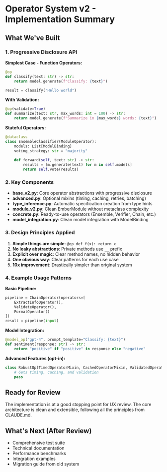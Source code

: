 # Operator System v2 - Implementation Summary

## What We've Built

### 1. Progressive Disclosure API

**Simplest Case - Function Operators:**
```python
@op
def classify(text: str) -> str:
    return model.generate(f"Classify: {text}")

result = classify("Hello world")
```

**With Validation:**
```python
@op(validate=True)
def summarize(text: str, max_words: int = 100) -> str:
    return model.generate(f"Summarize in {max_words} words: {text}")
```

**Stateful Operators:**
```python
@dataclass
class EnsembleClassifier(ModuleOperator):
    models: List[ModelBinding]
    voting_strategy: str = "majority"
    
    def forward(self, text: str) -> str:
        results = [m.generate(text) for m in self.models]
        return self.vote(results)
```

### 2. Key Components

- **base_v2.py**: Core operator abstractions with progressive disclosure
- **advanced.py**: Optional mixins (timing, caching, retries, batching)
- **type_inference.py**: Automatic specification creation from type hints
- **module_v2.py**: Clean EmberModule without metaclass complexity
- **concrete.py**: Ready-to-use operators (Ensemble, Verifier, Chain, etc.)
- **model_integration.py**: Clean model integration with ModelBinding

### 3. Design Principles Applied

1. **Simple things are simple**: `@op def f(x): return x`
2. **No leaky abstractions**: Private methods use `__` prefix
3. **Explicit over magic**: Clear method names, no hidden behavior
4. **One obvious way**: Clear patterns for each use case
5. **10x improvement**: Drastically simpler than original system

### 4. Example Usage Patterns

**Basic Pipeline:**
```python
pipeline = ChainOperator(operators=[
    ExtractInfoOperator(),
    ValidateOperator(), 
    FormatOperator()
])
result = pipeline(input)
```

**Model Integration:**
```python
@model_op("gpt-4", prompt_template="Classify: {text}")
def sentiment(response: str) -> str:
    return "positive" if "positive" in response else "negative"
```

**Advanced Features (opt-in):**
```python
class RobustOp(TimedOperatorMixin, CachedOperatorMixin, ValidatedOperator):
    # Gets timing, caching, and validation
    pass
```

## Ready for Review

The implementation is at a good stopping point for UX review. The core architecture is clean and extensible, following all the principles from CLAUDE.md.

## What's Next (After Review)

- Comprehensive test suite
- Technical documentation
- Performance benchmarks
- Integration examples
- Migration guide from old system